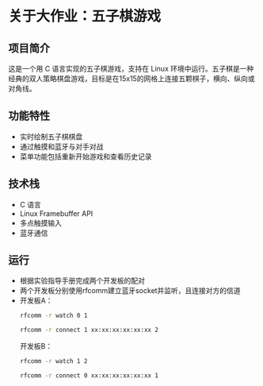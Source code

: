 
# 关于大作业：五子棋游戏

## 项目简介

这是一个用 C 语言实现的五子棋游戏，支持在 Linux 环境中运行。五子棋是一种经典的双人策略棋盘游戏，目标是在15x15的网格上连接五颗棋子，横向、纵向或对角线。

## 功能特性

- 实时绘制五子棋棋盘
- 通过触摸和蓝牙与对手对战
- 菜单功能包括重新开始游戏和查看历史记录

## 技术栈

- C 语言
- Linux Framebuffer API
- 多点触摸输入
- 蓝牙通信

## 运行
- 根据实验指导手册完成两个开发板的配对
- 两个开发板分别使用rfcomm建立蓝牙socket并监听，且连接对方的信道
- 开发板A：
  ```bash
  rfcomm -r watch 0 1
  ```
  ```bash
  rfcomm -r connect 1 xx:xx:xx:xx:xx:xx 2
  ```
  开发板B：
  ```bash
  rfcomm -r watch 1 2
  ```
  ```bash
  rfcomm -r connect 0 xx:xx:xx:xx:xx:xx 1
  ```

